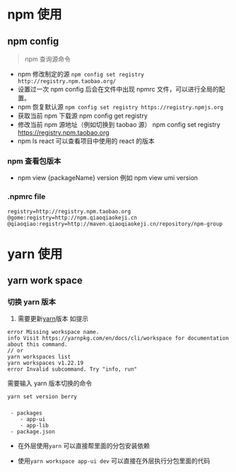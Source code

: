 <!--
 * @Description:
 * @Autor: 吴浩舟
 * @Date: 2021-12-09 16:01:17
 * @LastEditors: 吴浩舟
 * @LastEditTime: 2022-07-12 11:51:05
-->

# npm 使用

## npm config

> npm 查询源命令

- npm 修改制定的源 `npm config set registry http://registry.npm.taobao.org/ `
- 设置过一次 npm config 后会在文件中出现 npmrc 文件，可以进行全局的配置。
- npm 恢复默认源 `npm config set registry https://registry.npmjs.org `
- 获取当前 npm 下载源 npm config get registry
- 修改当前 npm 源地址（例如切换到 taobao 源） npm config set registry https://registry.npm.taobao.org
- npm ls react 可以查看项目中使用的 react 的版本

### npm 查看包版本

- npm view {packageName} version 例如 npm view umi version

### .npmrc file

```
registry=http://registry.npm.taobao.org
@gome:registry=http://npm.qiaoqiaokeji.cn
@qiaoqiao:registry=http://maven.qiaoqiaokeji.cn/repository/npm-group
```

# yarn 使用

## yarn work space

### 切换 yarn 版本

1. 需要更新[yarn](https://yarnpkg.com/getting-started/install)版本
   如提示

```
error Missing workspace name.
info Visit https://yarnpkg.com/en/docs/cli/workspace for documentation about this command.
// or
yarn workspaces list
yarn workspaces v1.22.19
error Invalid subcommand. Try "info, run"
```

需要输入 yarn 版本切换的命令

```
yarn set version berry
```

###

```
 - packages
    - app-ui
    - app-lib
 - package.json
```

- 在外层使用`yarn` 可以直接帮里面的分包安装依赖

- 使用`yarn workspace app-ui dev` 可以直接在外层执行分包里面的代码
